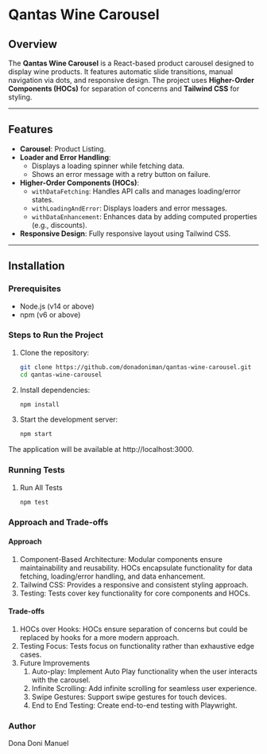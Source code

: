 # Qantas Wine Carousel

## Overview

The **Qantas Wine Carousel** is a React-based product carousel designed to display wine products. It features automatic slide transitions, manual navigation via dots, and responsive design. The project uses **Higher-Order Components (HOCs)** for separation of concerns and **Tailwind CSS** for styling.

---

## Features

- **Carousel**: Product Listing.
- **Loader and Error Handling**:
  - Displays a loading spinner while fetching data.
  - Shows an error message with a retry button on failure.
- **Higher-Order Components (HOCs)**:
  - `withDataFetching`: Handles API calls and manages loading/error states.
  - `withLoadingAndError`: Displays loaders and error messages.
  - `withDataEnhancement`: Enhances data by adding computed properties (e.g., discounts).
- **Responsive Design**: Fully responsive layout using Tailwind CSS.

---

## Installation

### Prerequisites

- Node.js (v14 or above)
- npm (v6 or above)

### Steps to Run the Project

1. Clone the repository:
   ```bash
   git clone https://github.com/donadoniman/qantas-wine-carousel.git
   cd qantas-wine-carousel

2. Install dependencies:
   ```bash
   npm install

3. Start the development server:
   ```bash
   npm start

The application will be available at http://localhost:3000.

### Running Tests

1. Run All Tests
    ```bash
    npm test

### Approach and Trade-offs

#### Approach

1. Component-Based Architecture:
    Modular components ensure maintainability and reusability.
    HOCs encapsulate functionality for data fetching, loading/error handling, and data enhancement.
2. Tailwind CSS:
    Provides a responsive and consistent styling approach.
3. Testing:
    Tests cover key functionality for core components and HOCs.

#### Trade-offs

1. HOCs over Hooks:
    HOCs ensure separation of concerns but could be replaced by hooks for a more modern approach.
2. Testing Focus:
    Tests focus on functionality rather than exhaustive edge cases.
3. Future Improvements
    1. Auto-play:
        Implement Auto Play functionality when the user interacts with the carousel.
    2. Infinite Scrolling:
        Add infinite scrolling for seamless user experience.
    3. Swipe Gestures:
        Support swipe gestures for touch devices.
    4. End to End Testing:
        Create end-to-end testing with Playwright.

### Author
Dona Doni Manuel
